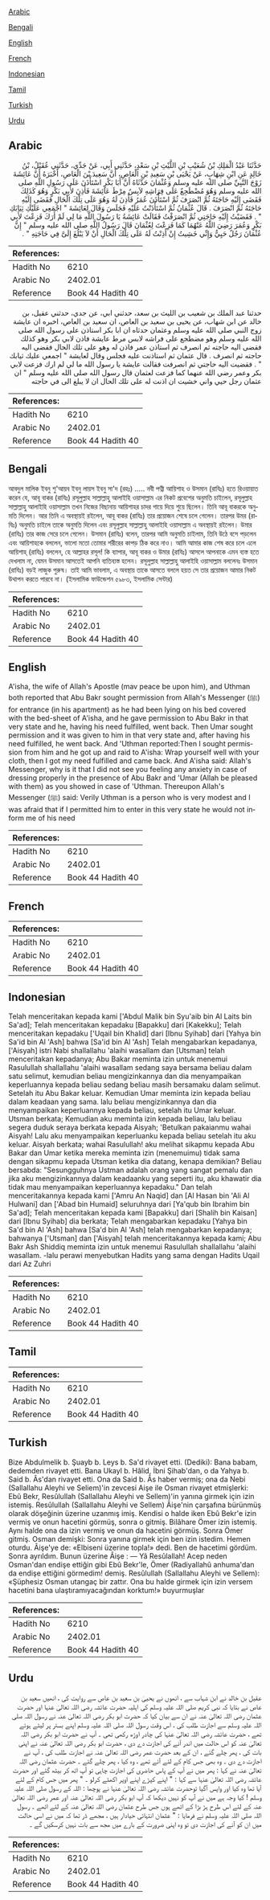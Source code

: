 [Arabic](#arabic)

[Bengali](#bengali)

[English](#english)

[French](#french)

[Indonesian](#indonesian)

[Tamil](#tamil)

[Turkish](#turkish)

[Urdu](#urdu)

## Arabic


<div dir="rtl" lang="ar" style={{fontSize:'larger',backgroundColor:'#f8f9fa',padding:20}}>
حَدَّثَنَا عَبْدُ الْمَلِكِ بْنُ شُعَيْبِ بْنِ اللَّيْثِ بْنِ سَعْدٍ، حَدَّثَنِي أَبِي، عَنْ جَدِّي، حَدَّثَنِي عُقَيْلُ، بْنُ خَالِدٍ عَنِ ابْنِ شِهَابٍ، عَنْ يَحْيَى بْنِ سَعِيدِ بْنِ الْعَاصِ، أَنَّ سَعِيدَ بْنَ الْعَاصِ، أَخْبَرَهُ أَنَّ عَائِشَةَ زَوْجَ النَّبِيِّ صلى الله عليه وسلم وَعُثْمَانَ حَدَّثَاهُ أَنَّ أَبَا بَكْرٍ اسْتَأْذَنَ عَلَى رَسُولِ اللَّهِ صلى الله عليه وسلم وَهُوَ مُضْطَجِعٌ عَلَى فِرَاشِهِ لاَبِسٌ مِرْطَ عَائِشَةَ فَأَذِنَ لأَبِي بَكْرٍ وَهُوَ كَذَلِكَ فَقَضَى إِلَيْهِ حَاجَتَهُ ثُمَّ انْصَرَفَ ثُمَّ اسْتَأْذَنَ عُمَرُ فَأَذِنَ لَهُ وَهُوَ عَلَى تِلْكَ الْحَالِ فَقَضَى إِلَيْهِ حَاجَتَهُ ثُمَّ انْصَرَفَ ‏.‏ قَالَ عُثْمَانُ ثُمَّ اسْتَأْذَنْتُ عَلَيْهِ فَجَلَسَ وَقَالَ لِعَائِشَةَ ‏"‏ اجْمَعِي عَلَيْكِ ثِيَابَكِ ‏"‏ ‏.‏ فَقَضَيْتُ إِلَيْهِ حَاجَتِي ثُمَّ انْصَرَفْتُ فَقَالَتْ عَائِشَةُ يَا رَسُولَ اللَّهِ مَا لِي لَمْ أَرَكَ فَزِعْتَ لأَبِي بَكْرٍ وَعُمَرَ رَضِيَ اللَّهُ عَنْهُمَا كَمَا فَزِعْتَ لِعُثْمَانَ قَالَ رَسُولُ اللَّهِ صلى الله عليه وسلم ‏"‏ إِنَّ عُثْمَانَ رَجُلٌ حَيِيٌّ وَإِنِّي خَشِيتُ إِنْ أَذِنْتُ لَهُ عَلَى تِلْكَ الْحَالِ أَنْ لاَ يَبْلُغَ إِلَىَّ فِي حَاجَتِهِ ‏"‏ ‏.‏
</div>
<div style={{backgroundColor:'#f8f9fa',padding:20, marginBottom: 10}}><table> <thead> <tr> <th>References:</th> <th></th> </tr> </thead> <tbody><tr><td>Hadith No</td><td>6210</td></tr><tr><td>Arabic No</td><td>2402.01</td></tr><tr><td>Reference</td><td>Book 44 Hadith 40</td></tr></tbody></table></div>


<div dir="rtl" lang="ar" style={{fontSize:'larger',backgroundColor:'#f8f9fa',padding:20}}>
حدثنا عبد الملك بن شعيب بن الليث بن سعد، حدثني ابي، عن جدي، حدثني عقيل، بن خالد عن ابن شهاب، عن يحيى بن سعيد بن العاص، ان سعيد بن العاص، اخبره ان عايشة زوج النبي صلى الله عليه وسلم وعثمان حدثاه ان ابا بكر استاذن على رسول الله صلى الله عليه وسلم وهو مضطجع على فراشه لابس مرط عايشة فاذن لابي بكر وهو كذلك فقضى اليه حاجته ثم انصرف ثم استاذن عمر فاذن له وهو على تلك الحال فقضى اليه حاجته ثم انصرف . قال عثمان ثم استاذنت عليه فجلس وقال لعايشة " اجمعي عليك ثيابك " . فقضيت اليه حاجتي ثم انصرفت فقالت عايشة يا رسول الله ما لي لم ارك فزعت لابي بكر وعمر رضي الله عنهما كما فزعت لعثمان قال رسول الله صلى الله عليه وسلم " ان عثمان رجل حيي واني خشيت ان اذنت له على تلك الحال ان لا يبلغ الى في حاجته
</div>
<div style={{backgroundColor:'#f8f9fa',padding:20, marginBottom: 10}}><table> <thead> <tr> <th>References:</th> <th></th> </tr> </thead> <tbody><tr><td>Hadith No</td><td>6210</td></tr><tr><td>Arabic No</td><td>2402.01</td></tr><tr><td>Reference</td><td>Book 44 Hadith 40</td></tr></tbody></table></div>

## Bengali


<div dir="ltr" lang="bn" style={{fontSize:'larger',backgroundColor:'#f8f9fa',padding:20}}>
আবদুল মালিক ইবনু শু'আয়ব ইবনু লায়স ইবনু সা'দ (রহঃ) ..... নবী পত্নী আয়িশাহ ও উসমান (রাযিঃ) হতে রিওয়ায়াত করেন যে, আবূ বাকর (রাযিঃ) রসূলুল্লাহ সাল্লাল্লাহু আলাইহি ওয়াসাল্লাম এর নিকট প্রবেশের অনুমতি চাইলেন, রসূলুল্লাহ সাল্লাল্লাহু আলাইহি ওয়াসাল্লাম তখন নিজের বিছানায় আয়িশাহর চাদর গায়ে দিয়ে শুয়ে ছিলেন। তিনি আবূ বাকরকে অনুমতি দিলেন। আর তিনি এ অবস্থায়ই রইলেন, আবূ বাকর (রাযিঃ) তার প্রয়োজন শেষে চলে গেলেন। তারপর উমর (রাযিঃ) অনুমতি চাইলে তাকে অনুমতি দিলেন এবং রসূলুল্লাহ সাল্লাল্লাহু আলাইহি ওয়াসাল্লাম এ অবস্থায়ই রইলেন। উমার (রাযিঃ) তার কাজ সেরে চলে গেলেন। উসমান (রাযিঃ) বলেন, তারপর আমি অনুমতি চাইলাম, তিনি উঠে বসে পড়লেন এবং আয়িশাহকে বললেন, ভালো মতো তোমার শরীরের কাপড় ঠিক করে নাও। আমি আমার কাজ শেষ করে চলে এলে আয়িশাহ্ (রাযিঃ) বললেন, হে আল্লাহর রসূল! কি ব্যাপার, আবূ বাকর ও উমার (রাযিঃ) আসলে আপনাকে এমন ব্যস্ত হতে দেখলাম না, যেমন উসমান আসতেই আপনি ব্যতিব্যস্ত হলেন। রসূলুল্লাহ সাল্লাল্লাহু আলাইহি ওয়াসাল্লাম বললেনঃ উসমান (রাযিঃ) বড়ই লাজুক পুরুষ। তাই আমি ভাবলাম, এ অবস্থায় তাকে আসতে বললে হয়ত সে তার প্রয়োজন আমার নিকট উথাপন করতে পারবে না। (ইসলামিক ফাউন্ডেশন ৫৯৮৩, ইসলামিক সেন্টার)
</div>
<div style={{backgroundColor:'#f8f9fa',padding:20, marginBottom: 10}}><table> <thead> <tr> <th>References:</th> <th></th> </tr> </thead> <tbody><tr><td>Hadith No</td><td>6210</td></tr><tr><td>Arabic No</td><td>2402.01</td></tr><tr><td>Reference</td><td>Book 44 Hadith 40</td></tr></tbody></table></div>

## English


<div dir="ltr" lang="en" style={{fontSize:'larger',backgroundColor:'#f8f9fa',padding:20}}>
A'isha, the wife of Allah's Apostle (mav peace be upon him), and Uthman both reported that Abu Bakr sought permission from Allah's Messenger (ﷺ) for entrance (in his apartment) as he had been lying on his bed covered with the bed-sheet of A'isha, and he gave permission to Abu Bakr in that very state and he, having his need fulfilled, went back. Then Umar sought permission and it was given to him in that very state and, after having his need fulfilled, he went back. And 'Uthman reported:Then I sought permission from him and he got up and raid to A'isha: Wrap yourself well with your cloth, then I got my need fulfilled and came back. And A'isha said: Allah's Messenger, why is it that I did not see you feeling any anxiety in case of dressing properly in the presence of Abu Bakr and 'Umar (Allah be pleased with them) as you showed in case of 'Uthman. Thereupon Allah's Messenger (ﷺ) said: Verily Uthman is a person who is very modest and I was afraid that if I permitted him to enter in this very state he would not inform me of his need
</div>
<div style={{backgroundColor:'#f8f9fa',padding:20, marginBottom: 10}}><table> <thead> <tr> <th>References:</th> <th></th> </tr> </thead> <tbody><tr><td>Hadith No</td><td>6210</td></tr><tr><td>Arabic No</td><td>2402.01</td></tr><tr><td>Reference</td><td>Book 44 Hadith 40</td></tr></tbody></table></div>

## French


<div dir="ltr" lang="fr" style={{fontSize:'larger',backgroundColor:'#f8f9fa',padding:20}}>

</div>
<div style={{backgroundColor:'#f8f9fa',padding:20, marginBottom: 10}}><table> <thead> <tr> <th>References:</th> <th></th> </tr> </thead> <tbody><tr><td>Hadith No</td><td>6210</td></tr><tr><td>Arabic No</td><td>2402.01</td></tr><tr><td>Reference</td><td>Book 44 Hadith 40</td></tr></tbody></table></div>

## Indonesian


<div dir="ltr" lang="id" style={{fontSize:'larger',backgroundColor:'#f8f9fa',padding:20}}>
Telah menceritakan kepada kami ['Abdul Malik bin Syu'aib bin Al Laits bin Sa'ad]; Telah menceritakan kepadaku [Bapakku] dari [Kakekku]; Telah menceritakan kepadaku ['Uqail bin Khalid] dari [Ibnu Syihab] dari [Yahya bin Sa'id bin Al 'Ash] bahwa [Sa'id bin Al 'Ash] Telah mengabarkan kepadanya, ['Aisyah] istri Nabi shallallahu 'alaihi wasallam dan [Utsman] telah menceritakan kepadanya; Abu Bakar meminta izin untuk menemui Rasulullah shallallahu 'alaihi wasallam sedang saya bersama beliau dalam satu selimut, kemudian beliau mengizinkannya dan dia menyampaikan keperluannya kepada beliau sedang beliau masih bersamaku dalam selimut. Setelah itu Abu Bakar keluar. Kemudian Umar meminta izin kepada beliau dalam keadaan yang sama. lalu beliau mengizinkannya dan dia menyampaikan keperluannya kepada beliau, setelah itu Umar keluar. Utsman berkata; Kemudian aku meminta izin kepada beliau, lalu beliau segera duduk seraya berkata kepada Aisyah; 'Betulkan pakaianmu wahai Aisyah! Lalu aku menyampaikan keperluanku kepada beliau setelah itu aku keluar. Aisyah berkata; wahai Rasulullah! aku melihat sikapmu kepada Abu Bakar dan Umar ketika mereka meminta izin (menemuimu) tidak sama dengan sikapmu kepada Utsman ketika dia datang, kenapa demikian? Beliau bersabda: "Sesungguhnya Ustman adalah orang yang sangat pemalu dan jika aku mengizinkannya dalam keadaanku yang seperti itu, aku khawatir dia tidak mau menyampaikan keperluannya kepadaku." Dan telah menceritakannya kepada kami ['Amru An Naqid] dan [Al Hasan bin 'Ali Al Hulwani] dan ['Abad bin Humaid] seluruhnya dari [Ya'qub bin Ibrahim bin Sa'ad]; Telah menceritakan kepada kami [Bapakku] dari [Shalih bin Kaisan] dari [Ibnu Syihab] dia berkata; Telah mengabarkan kepadaku [Yahya bin Sa'd bin Al 'Ash] bahwa [Sa'd bin Al 'Ash] telah mengabarkan kepadanya; bahwanya ['Utsman] dan ['Aisyah] telah menceritakannya kepada kami; Abu Bakr Ash Shiddiq meminta izin untuk menemui Rasulullah shallallahu 'alaihi wasallam. -lalu perawi menyebutkan Hadits yang sama dengan Hadits Uqail dari Az Zuhri
</div>
<div style={{backgroundColor:'#f8f9fa',padding:20, marginBottom: 10}}><table> <thead> <tr> <th>References:</th> <th></th> </tr> </thead> <tbody><tr><td>Hadith No</td><td>6210</td></tr><tr><td>Arabic No</td><td>2402.01</td></tr><tr><td>Reference</td><td>Book 44 Hadith 40</td></tr></tbody></table></div>

## Tamil


<div dir="ltr" lang="ta" style={{fontSize:'larger',backgroundColor:'#f8f9fa',padding:20}}>

</div>
<div style={{backgroundColor:'#f8f9fa',padding:20, marginBottom: 10}}><table> <thead> <tr> <th>References:</th> <th></th> </tr> </thead> <tbody><tr><td>Hadith No</td><td>6210</td></tr><tr><td>Arabic No</td><td>2402.01</td></tr><tr><td>Reference</td><td>Book 44 Hadith 40</td></tr></tbody></table></div>

## Turkish


<div dir="ltr" lang="tr" style={{fontSize:'larger',backgroundColor:'#f8f9fa',padding:20}}>
Bize Abdulmelik b. Şuayb b. Leys b. Sa'd rivayet etti. (Dediki): Bana babam, dedemden rivayet etti. Bana Ukayl b. Hâlid, İbni Şihab'dan, o da Yahya b. Said b. Âs'dan rivayet etti. Ona da Said b. Âs haber vermiş; ona da Nebi (Sallallahu Aleyhi ve Seliem)'in zevcesi Aişe ile Osman rivayet etmişlerki: Ebû Bekr, Resûlullah (Sallallahu Aleyhi ve Sellem)'in yanına girmek için izin istemiş. Resûlullah (Sallallahu Aleyhi ve Sellem) Âişe'nin çarşafına bürünmüş olarak döşeğinin üzerine uzanmış imiş. Kendisi o halde iken Ebû Bekr'e izin vermiş ve onun hacetini görmüş, sonra o gitmiş. Bilâhare Ömer izin istemiş. Aynı halde ona da izin vermiş ve onun da hacetini görmüş. Sonra Ömer gitmiş. Osman demişki: Sonra yanına girmek için ben izin istedim. Hemen oturdu. Âişe'ye de: «Elbiseni üzerine topla!» dedi. Ben de hacetimi gördüm. Sonra ayrıldım. Bunun üzerine Âişe : — Yâ Resûlallah! Acep neden Osman'dan endişe ettiğin gibi Ebû Bekr'le, Ömer (Radiyallahû anhuma'dan da endişe ettiğini görmedim! demiş. Resûlullah (Sallallahu Aleyhi ve Sellem): «Şüphesiz Osman utangaç bir zattır. Ona bu halde girmek için izin versem hacetini bana ulaştıramıyacağından korktum!» buyurmuşlar
</div>
<div style={{backgroundColor:'#f8f9fa',padding:20, marginBottom: 10}}><table> <thead> <tr> <th>References:</th> <th></th> </tr> </thead> <tbody><tr><td>Hadith No</td><td>6210</td></tr><tr><td>Arabic No</td><td>2402.01</td></tr><tr><td>Reference</td><td>Book 44 Hadith 40</td></tr></tbody></table></div>

## Urdu


<div dir="rtl" lang="ur" style={{fontSize:'larger',backgroundColor:'#f8f9fa',padding:20}}>
عقیل بن خالد نے ابن شہاب سے ، انھوں نے یحییٰ بن سعید بن عاص سے روایت کی ، انھیں سعید بن عاص نے بتایا کہ نبی کریم صلی اللہ علیہ وسلم کی اہلیہ حضرت عائشہ رضی اللہ تعالیٰ عنہا اور حضرت عثمان رضی اللہ تعالیٰ عنہ نے ان سے بیان کیا کہ حضرت ابو بکر رضی اللہ تعالیٰ عنہ نے رسول اللہ صلی اللہ علیہ وسلم سے اجازت طلب کی ، اس وقت رسول اللہ صلی اللہ علیہ وسلم اپنے بستر پر لیٹے ہوئے تھے ، حضرت عائشہ رضی اللہ تعالیٰ عنہا کی چادر اوڑھ رکھی تھی ۔ آپ نے حضرت ابو بکر رضی اللہ تعالیٰ عنہ کو اس حالت میں اندر آنے کی اجازت دے دی ، حضرت ابو بکر رضی اللہ تعالیٰ عنہ نے اپنی بات کی ، پھر چلے گئے ، ان کے بعد حضرت عمر رضی اللہ تعالیٰ عنہ نے اجازت طلب کی ، آپ نے اجازت دے دی ۔ وہ بھی جس کام کے لئے آئے تھے ، وہ کیا ، پھر چلے گئے ۔ حضرت عثمان رضی اللہ تعالیٰ عنہ نے کہا : پھر میں نے آپ کے پاس حاضری کی اجازت چاہی تو آپ اٹھ کر بیٹھ گئے اور حضرت عائشہ رضی اللہ تعالیٰ عنہا سے کہا : " اپنے کپڑے اپنے اوپر اکھٹے کرلو ۔ " پھر میں جس کام کے لئے آیا تھا وہ کیا اور واپس آگیا توحضرت عائشہ رضی اللہ تعالیٰ عنہا نے پوچھا : اللہ کے رسول صلی اللہ علیہ وسلم ! کیا وجہ ہے میں نے آپ کو نہیں دیکھا کہ آپ ابو بکر رضی اللہ تعالیٰ عنہ اور عمر رضی اللہ تعالیٰ عنہ کے لئے اس طرح ہڑ بڑا کے اٹھے ہوں جس طرح عثمان رضی اللہ تعالیٰ عنہ کے لئے اٹھے ۔ رسول اللہ صلی اللہ علیہ وسلم نے فرمایا : " عثمان انتہائی حیادار ہیں ، مجھے ڈر تھا کہ میں نے اسی حالت میں ان کو آنے کی اجازت دی تو وہ اپنی ضرورت کے بارے میں مجھ سے بات نہیں کرسکیں گے ۔
</div>
<div style={{backgroundColor:'#f8f9fa',padding:20, marginBottom: 10}}><table> <thead> <tr> <th>References:</th> <th></th> </tr> </thead> <tbody><tr><td>Hadith No</td><td>6210</td></tr><tr><td>Arabic No</td><td>2402.01</td></tr><tr><td>Reference</td><td>Book 44 Hadith 40</td></tr></tbody></table></div>